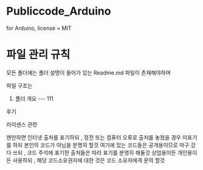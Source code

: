 # Publiccode_Arduino
for Arduino, license = MIT

# 파일 관리 규칙
모든 폴더에는 폴더 설명이 들어가 있는 Readme.md 파일이 존재해야하며

파일 구조는

1. 폴더 개요 
--- 111


  

후기

라이센스 관련

왠만하면 인터넷 출처를 표기하되 , 정전 또는 컴퓨터 오류로 출처를 놓쳤을 경우 미표기를 하되 본인의 코드가 아님을 분명히 할것
여기에 있는 코드들은 공개용이므로 마구 갔다 쓰되 , 코드 주석에 표기한 출처들은 따라 표기를 분명히 해둘것
상업용이든 개인용이든 사용하되 , 해당 코드소유권자에 대한 것은 코드 소유자에게 문의 할것

